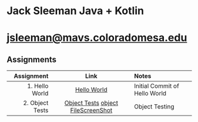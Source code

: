 # Jack Sleeman Java + Kotlin
# jsleeman@mavs.coloradomesa.edu
## Assignments
| Assignment |   Link   |   Notes  |
|-----------:|:--------:|:---------|
| 1. Hello World | [Hello World](https://github.com/jackedup/Java-Kotlin-jsleeman/tree/master/HelloWorld) | Initial Commit of Hello World |
| 2. Object Tests | [Object Tests](https://github.com/jackedup/Java-Kotlin-jsleeman/blob/master/Objects/app/src/test/java/com/example/objects/jarTest.java) [object File](https://github.com/jackedup/Java-Kotlin-jsleeman/blob/master/Objects/app/src/main/java/com/example/objects/jar.java)[ScreenShot](https://github.com/jackedup/Java-Kotlin-jsleeman/blob/master/Objects/TestsScreenshot) | Object Testing |
